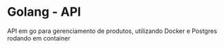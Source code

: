 # Golang - API

API em go para gerenciamento de produtos, utilizando Docker e Postgres rodando em container